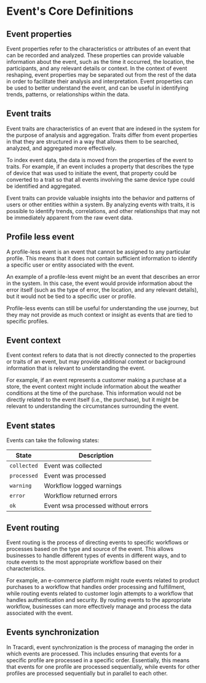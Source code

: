 # Event's Core Definitions

## Event properties

Event properties refer to the characteristics or attributes of an event that can be recorded and analyzed. These
properties can provide valuable information about the event, such as the time it occurred, the location, the
participants, and any relevant details or context. In the context of event reshaping, event properties may be separated
out from the rest of the data in order to facilitate their analysis and interpretation. Event properties can be used to
better understand the event, and can be useful in identifying trends, patterns, or relationships within the data.

## Event traits

Event traits are characteristics of an event that are indexed in the system for the purpose of analysis and aggregation.
Traits differ from event properties in that they are structured in a way that allows them to be searched, analyzed, and
aggregated more effectively.

To index event data, the data is moved from the properties of the event to traits. For example, if an event includes a
property that describes the type of device that was used to initiate the event, that property could be converted to a
trait so that all events involving the same device type could be identified and aggregated.

Event traits can provide valuable insights into the behavior and patterns of users or other entities within a system. By
analyzing events with traits, it is possible to identify trends, correlations, and other relationships that may not be
immediately apparent from the raw event data.

## Profile less event

A profile-less event is an event that cannot be assigned to any particular profile. This means that it does not contain
sufficient information to identify a specific user or entity associated with the event.

An example of a profile-less event might be an event that describes an error in the system. In this case, the event
would provide information about the error itself (such as the type of error, the location, and any relevant details),
but it would not be tied to a specific user or profile.

Profile-less events can still be useful for understanding the use journey, but they may not provide as much context or
insight as events that are tied to specific profiles.

## Event context

Event context refers to data that is not directly connected to the properties or traits of an event, but may provide
additional context or background information that is relevant to understanding the event.

For example, if an event represents a customer making a purchase at a store, the event context might include information
about the weather conditions at the time of the purchase. This information would not be directly related to the event
itself (i.e., the purchase), but it might be relevant to understanding the circumstances surrounding the event.

## Event states

Events can take the following states:

| State         | Description                |
|---------------|----------------------------|
| `collected`   | Event was collected        |
| `processed`   | Event was processed        |
| `warning`     | Workflow logged warnings   |
| `error`       | Workflow returned errors   |
| `ok`          | Event wsa processed without errors |

## Event routing

Event routing is the process of directing events to specific workflows or processes based on the type and source of the
event. This allows businesses to handle different types of events in different ways, and to route events to the most
appropriate workflow based on their characteristics.

For example, an e-commerce platform might route events related to product purchases to a workflow that handles order
processing and fulfillment, while routing events related to customer login attempts to a workflow that handles
authentication and security. By routing events to the appropriate workflow, businesses can more effectively manage and
process the data associated with the event.

## Events synchronization

In Tracardi, event synchronization is the process of managing the order in which events are processed. This includes
ensuring that events for a specific profile are processed in a specific order. Essentially, this means that events for
one profile are processed sequentially, while events for other profiles are processed sequentially but in parallel to
each other.

